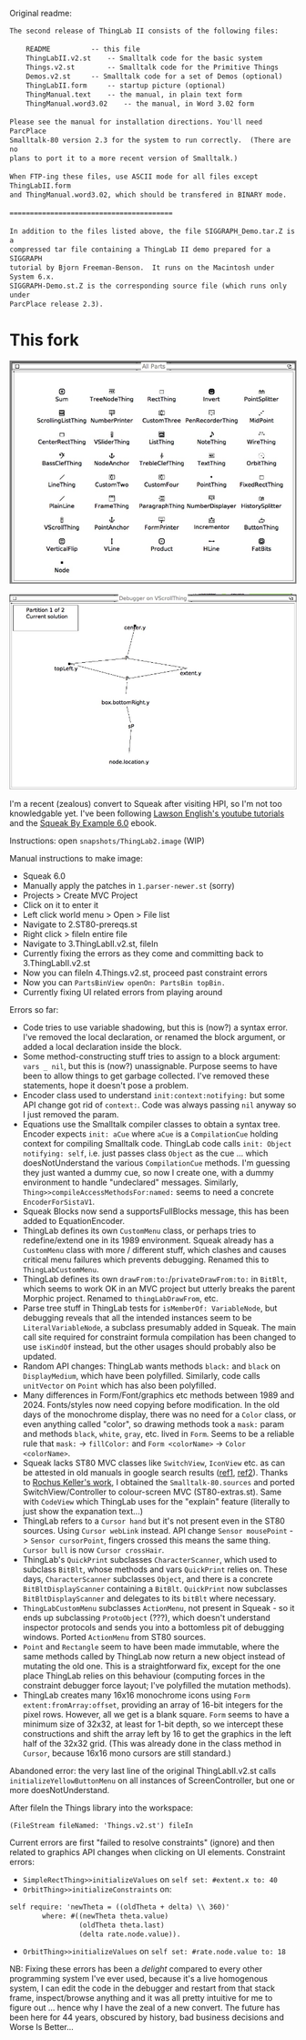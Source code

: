 Original readme:

```
The second release of ThingLab II consists of the following files:

	README			-- this file
	ThingLabII.v2.st	-- Smalltalk code for the basic system
	Things.v2.st		-- Smalltalk code for the Primitive Things
	Demos.v2.st		-- Smalltalk code for a set of Demos (optional)
	ThingLabII.form		-- startup picture (optional)
	ThingManual.text	-- the manual, in plain text form
	ThingManual.word3.02	-- the manual, in Word 3.02 form

Please see the manual for installation directions. You'll need ParcPlace
Smalltalk-80 version 2.3 for the system to run correctly.  (There are no
plans to port it to a more recent version of Smalltalk.)

When FTP-ing these files, use ASCII mode for all files except ThingLabII.form
and ThingManual.word3.02, which should be transfered in BINARY mode.

========================================

In addition to the files listed above, the file SIGGRAPH_Demo.tar.Z is a
compressed tar file containing a ThingLab II demo prepared for a SIGGRAPH
tutorial by Bjorn Freeman-Benson.  It runs on the Macintosh under System 6.x.
SIGGRAPH-Demo.st.Z is the corresponding source file (which runs only under
ParcPlace release 2.3).

```

# This fork

![Parts Bin Icons](parts-bin-icons.jpg)

![Constraint Debugger](debugger.jpg)

I'm a recent (zealous) convert to Squeak after visiting HPI, so I'm not too knowledgable yet. I've been following [Lawson English's youtube tutorials](https://www.youtube.com/watch?v=Es7RyllOS-M&list=PL6601A198DF14788D) and the [Squeak By Example 6.0](https://squeak.org/#documentation) ebook.

Instructions: open `snapshots/ThingLab2.image` (WIP)

Manual instructions to make image:
- Squeak 6.0
- Manually apply the patches in `1.parser-newer.st` (sorry)
- Projects > Create MVC Project
- Click on it to enter it
- Left click world menu > Open > File list
- Navigate to 2.ST80-prereqs.st
- Right click > fileIn entire file
- Navigate to 3.ThingLabII.v2.st, fileIn
- Currently fixing the errors as they come and committing back to 3.ThingLabII.v2.st
- Now you can fileIn 4.Things.v2.st, proceed past constraint errors
- Now you can `PartsBinView openOn: PartsBin topBin.`
- Currently fixing UI related errors from playing around

Errors so far:

- Code tries to use variable shadowing, but this is (now?) a syntax error. I've removed the local declaration, or renamed the block argument, or added a local declaration inside the block.
- Some method-constructing stuff tries to assign to a block argument: `vars _ nil`, but this is (now?) unassignable. Purpose seems to have been to allow things to get garbage collected. I've removed these statements, hope it doesn't pose a problem.
- Encoder class used to understand `init:context:notifying:` but some API change got rid of `context:`. Code was always passing `nil` anyway so I just removed the param.
- Equations use the Smalltalk compiler classes to obtain a syntax tree. Encoder expects `init: aCue` where `aCue` is a `CompilationCue` holding context for compiling Smalltalk code. ThingLab code calls `init: Object notifying: self`, i.e. just passes class `Object` as the cue ... which doesNotUnderstand the various `CompilationCue` methods. I'm guessing they just wanted a dummy cue, so now I create one, with a dummy environment to handle "undeclared" messages. Similarly, `Thing>>compileAccessMethodsFor:named:` seems to need a concrete `EncoderForSistaV1`.
- Squeak Blocks now send a supportsFullBlocks message, this has been added to EquationEncoder.
- ThingLab defines its own `CustomMenu` class, or perhaps tries to redefine/extend one in its 1989 environment. Squeak already has a `CustomMenu` class with more / different stuff, which clashes and causes critical menu failures which prevents debugging. Renamed this to `ThingLabCustomMenu`.
- ThingLab defines its own `drawFrom:to:`/`privateDrawFrom:to:` in `BitBlt`, which seems to work OK in an MVC project but utterly breaks the parent Morphic project. Renamed to `thingLabDrawFrom`, etc.
- Parse tree stuff in ThingLab tests for `isMemberOf: VariableNode`, but debugging reveals that all the intended instances seem to be `LiteralVariableNode`, a subclass presumably added in Squeak. The main call site required for constraint formula compilation has been changed to use `isKindOf` instead, but the other usages should probably also be updated.
- Random API changes: ThingLab wants methods `black:` and `black` on `DisplayMedium`, which have been polyfilled. Similarly, code calls `unitVector` on `Point` which has also been polyfilled.
- Many differences in Form/Font/graphics etc methods between 1989 and 2024. Fonts/styles now need copying before modification. In the old days of the monochrome display, there was no need for a `Color` class, or even anything called "color", so drawing methods took a `mask:` param and methods `black`, `white`, `gray`, etc. lived in `Form`. Seems to be a reliable rule that `mask:` -> `fillColor:` and `Form <colorName>` -> `Color <colorName>`.
- Squeak lacks ST80 MVC classes like `SwitchView`, `IconView` etc. as can be attested in old manuals in google search results ([ref1](http://stephane.ducasse.free.fr/FreeBooks/InsideST/InsideSmalltalkII.pdf), [ref2](https://www.lri.fr/~mbl/ENS/FONDIHM/2013/papers/Krasner-JOOP88.pdf)). Thanks to [Rochus Keller's work](https://github.com/rochus-keller/Smalltalk), I obtained the `Smalltalk-80.sources` and ported SwitchView/Controller to colour-screen MVC (ST80-extras.st). Same with `CodeView` which ThingLab uses for the "explain" feature (literally to just show the expanation text...)
- ThingLab refers to a `Cursor hand` but it's not present even in the ST80 sources. Using `Cursor webLink` instead. API change `Sensor mousePoint` -> `Sensor cursorPoint`, fingers crossed this means the same thing. `Cursor bull` is now `Cursor crossHair`.
- ThingLab's `QuickPrint` subclasses `CharacterScanner`, which used to subclass `BitBlt`, whose methods and vars `QuickPrint` relies on. These days, `CharacterScanner` subclasses `Object`, and there is a concrete `BitBltDisplayScanner` containing a `BitBlt`. `QuickPrint` now subclasses `BitBltDisplayScanner` and delegates to its `bitBlt` where necessary.
- `ThingLabCustomMenu` subclasses `ActionMenu`, not present in Squeak - so it ends up subclassing `ProtoObject` (???), which doesn't understand inspector protocols and sends you into a bottomless pit of debugging windows. Ported `ActionMenu` from ST80 sources.
- `Point` and `Rectangle` seem to have been made immutable, where the same methods called by ThingLab now return a new object instead of mutating the old one. This is a straightforward fix, except for the one place ThingLab relies on this behaviour (computing forces in the constraint debugger force layout; I've polyfilled the mutation methods).
- ThingLab creates many 16x16 monochrome icons using `Form extent:fromArray:offset`, providing an array of 16-bit integers for the pixel rows. However, all we get is a blank square. `Form` seems to have a minimum size of 32x32, at least for 1-bit depth, so we intercept these constructions and shift the array left by 16 to get the graphics in the left half of the 32x32 grid. (This was already done in the class method in `Cursor`, because 16x16 mono cursors are still standard.)

Abandoned error: the very last line of the original ThingLabII.v2.st calls `initializeYellowButtonMenu` on all instances of ScreenController, but one or more doesNotUnderstand.

After fileIn the Things library into the workspace:

```smalltalk
(FileStream fileNamed: 'Things.v2.st') fileIn
```

Current errors are first "failed to resolve constraints" (ignore) and then related to graphics API changes when clicking on UI elements. Constraint errors:

- `SimpleRectThing>>initializeValues` on `self set: #extent.x to: 40`
- `OrbitThing>>initializeConstraints` on:

```smalltalk
self require: 'newTheta = ((oldTheta + delta) \\ 360)'
		where: #((newTheta theta.value)
				 (oldTheta theta.last)
				 (delta rate.node.value)).
```

- `OrbitThing>>initializeValues` on `self set: #rate.node.value to: 18`

NB: Fixing these errors has been a *delight* compared to every other programming system I've ever used, because it's a live homogenous system, I can edit the code in the debugger and restart from that stack frame, inspect/browse anything and it was all pretty intuitive for me to figure out ... hence why I have the zeal of a new convert. The future has been here for 44 years, obscured by history, bad business decisions and Worse Is Better...